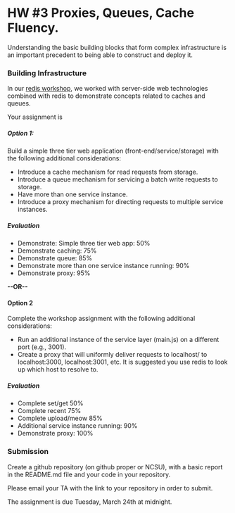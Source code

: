 # HW #3 Proxies, Queues, Cache Fluency.

Understanding the basic building blocks that form complex infrastructure is an important precedent to being able to construct and deploy it.

### Building Infrastructure

In our [redis workshop](https://github.com/CSC-DevOps/Queues), we worked with server-side web technologies combined with redis to demonstrate concepts related to caches and queues.

Your assignment is 


##### Option 1:

Build a simple three tier web application (front-end/service/storage) with the following additional considerations:

* Introduce a cache mechanism for read requests from storage.
* Introduce a queue mechanism for servicing a batch write requests to storage.
* Have more than one service instance.
* Introduce a proxy mechanism for directing requests to multiple service instances.

##### Evaluation

- Demonstrate: Simple three tier web app: 50%
- Demonstrate caching: 75%
- Demonstrate queue: 85%
- Demonstrate more than one service instance running: 90%
- Demonstrate proxy: 95%

**--OR--**

#### Option 2   

Complete the workshop assignment with the following additional considerations:

* Run an additional instance of the service layer (main.js) on a different port (e.g., 3001).
* Create a proxy that will uniformly deliver requests to localhost/ to localhost:3000, localhost:3001, etc.  It is suggested you use redis to look up which host to resolve to.

##### Evaluation

- Complete set/get 50%
- Complete recent 75%
- Complete upload/meow 85%
- Additional service instance running: 90%
- Demonstrate proxy: 100%

### Submission

Create a github repository (on github proper or NCSU), with a basic report in the README.md file and your code in your repository.

Please email your TA with the link to your repository in order to submit.

The assignment is due Tuesday, March 24th at midnight.

